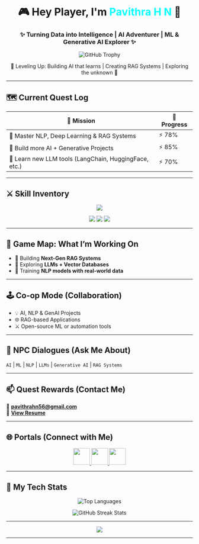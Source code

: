 <!-- 👾 GITHUB PROFILE README: PAVITHRA H N -->

<h1 align="center">🎮 Hey Player, I'm <span style="color:#00FFFF;">Pavithra H N</span> 👋</h1>

<h3 align="center">✨ Turning Data into Intelligence | AI Adventurer | ML & Generative AI Explorer ✨</h3>

<p align="center">
  <img src="https://github-profile-trophy.vercel.app/?username=pavithra-hn&theme=matrix&margin-w=15&margin-h=15&column=7" alt="GitHub Trophy"/>
</p>

<p align="center">
  🧠 Leveling Up: Building AI that learns | Creating RAG Systems | Exploring the unknown 🤖
</p>

---

## 🗺️ Current Quest Log

| 🎯 Mission | 🧩 Progress |
|-------------|-------------|
| 🧠 Master NLP, Deep Learning & RAG Systems | ⚡ 78% |
| 🧪 Build more AI + Generative Projects | ⚡ 85% |
| 🚀 Learn new LLM tools (LangChain, HuggingFace, etc.) | ⚡ 70% |

---

## ⚔️ Skill Inventory

<p align="center">
  <img src="https://skillicons.dev/icons?i=python,tensorflow,pytorch,flask,langchain,huggingface,docker,git,html,css,js,mysql,opencv,vscode" />
</p>

<p align="center">
  <img src="https://img.shields.io/badge/AI%20Wizard%20⚡-NLP%20%7C%20Generative%20AI-blueviolet?style=for-the-badge" />
  <img src="https://img.shields.io/badge/Data%20Tamer%20📊-Pandas%20%7C%20Scikit--learn%20%7C%20Seaborn-green?style=for-the-badge" />
  <img src="https://img.shields.io/badge/RAG%20Architect%20🤖-LangChain%20%7C%20LLMs%20%7C%20Chroma-orange?style=for-the-badge" />
</p>

---

## 🧭 Game Map: What I’m Working On

- 🔧 Building **Next-Gen RAG Systems**  
- 🧩 Exploring **LLMs + Vector Databases**  
- 🧠 Training **NLP models with real-world data**  

---

## 🕹️ Co-op Mode (Collaboration)

- 💡 AI, NLP & GenAI Projects  
- 🌐 RAG-based Applications  
- ⚔️ Open-source ML or automation tools  

---

## 💬 NPC Dialogues (Ask Me About)

`AI` | `ML` | `NLP` | `LLMs` | `Generative AI` | `RAG Systems`

---

## 📫 Quest Rewards (Contact Me)

📩 **pavithrahn56@gmail.com**  
📜 [**View Resume**](https://drive.google.com/file/d/1bUaXqcnPiJ6ODxb9lBNGTRKlG_xJY_po/view?usp=drivesdk)

---

## 🌐 Portals (Connect with Me)

<p align="center">
  <a href="https://linkedin.com/in/pavithrahn56" target="_blank">
    <img src="https://skillicons.dev/icons?i=linkedin" width="45"/>
  </a>
  <a href="https://kaggle.com/pavithrahn" target="_blank">
    <img src="https://cdn.jsdelivr.net/gh/devicons/devicon/icons/kaggle/kaggle-original.svg" width="45"/>
  </a>
  <a href="https://courses.cognitiveclass.ai/u/pavithrahn56" target="_blank">
    <img src="https://upload.wikimedia.org/wikipedia/commons/5/51/IBM_logo.svg" width="45"/>
  </a>
</p>

---

## 🧩 My Tech Stats

<p align="center">
  <img src="https://github-readme-stats.vercel.app/api/top-langs/?username=pavithra-hn&layout=compact&theme=radical&hide_border=true&bg_color=000000&title_color=00FFFF" alt="Top Languages" />
</p>

<p align="center">
  <img src="https://github-readme-streak-stats.herokuapp.com/?user=pavithra-hn&theme=tokyonight&hide_border=true&background=000000" alt="GitHub Streak Stats"/>
</p>

---

<p align="center">
  <img src="https://readme-typing-svg.herokuapp.com?font=Orbitron&size=25&color=00FFFF&center=true&vCenter=true&width=600&lines=🚀+Initializing+AI+Journey...;💡+Training+Neural+Networks...;🎯+Deploying+Intelligence+to+the+World!;🔥+Keep+Learning,+Keep+Building!" />
</p>

---
